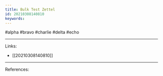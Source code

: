 ```yaml
---
title: Bulk Test Zettel
id: 20210308140810
keywords:
---
```

#alpha #bravo #charlie #delta #echo

---
Links:

- [[20210308140810]]

---
References:
